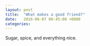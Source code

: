```yaml
---
layout: post
title:  "What makes a good friend?"
date:   2016-06-07 00:45:00 +0800
categories: 
---
```

Sugar, spice, and everything nice.
